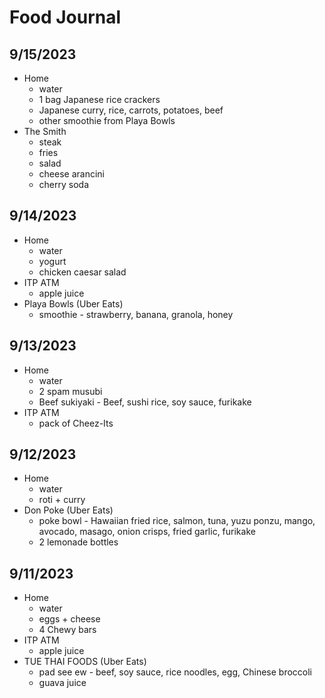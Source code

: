 # Food Journal

## 9/15/2023
- Home
  - water
  - 1 bag Japanese rice crackers
  - Japanese curry, rice, carrots, potatoes, beef
  - other smoothie from Playa Bowls
- The Smith
  - steak
  - fries
  - salad
  - cheese arancini
  - cherry soda

## 9/14/2023

- Home
  - water
  - yogurt
  - chicken caesar salad
- ITP ATM
  - apple juice
- Playa Bowls (Uber Eats)
  - smoothie - strawberry, banana, granola, honey

## 9/13/2023

- Home
  - water
  - 2 spam musubi
  - Beef sukiyaki - Beef, sushi rice, soy sauce, furikake
- ITP ATM
  - pack of Cheez-Its

## 9/12/2023

- Home
  - water
  - roti + curry
- Don Poke (Uber Eats)
  - poke bowl - Hawaiian fried rice, salmon, tuna, yuzu ponzu, mango, avocado, masago, onion crisps, fried garlic, furikake
  - 2 lemonade bottles

## 9/11/2023

- Home
  - water
  - eggs + cheese
  - 4 Chewy bars
- ITP ATM
  - apple juice
- TUE THAI FOODS (Uber Eats)
  - pad see ew - beef, soy sauce, rice noodles, egg, Chinese broccoli
  - guava juice